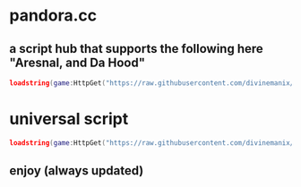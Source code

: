 # pandora.cc

## a script hub that supports the following here "Aresnal, and Da Hood"

```lua
loadstring(game:HttpGet("https://raw.githubusercontent.com/divinemanix/voidless/main/daddye",true))()
```

# universal script

```lua
loadstring(game:HttpGet("https://raw.githubusercontent.com/divinemanix/voidless/main/universal.lua",true))()
```
## enjoy (always updated)
